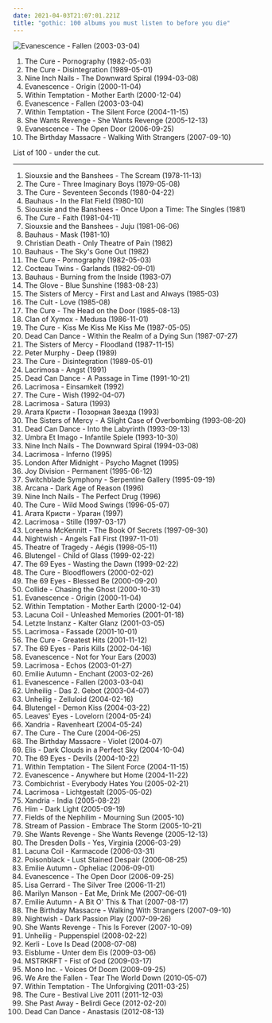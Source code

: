 ```yaml
---
date: 2021-04-03T21:07:01.221Z
title: "gothic: 100 albums you must listen to before you die"
---
```

![Evanescence - Fallen (2003-03-04)](http://coverartarchive.org/release/0d36931b-831a-3663-90a1-57b2210e19f3/2107137774-500.jpg "Evanescence - Fallen (2003-03-04)")
<ol class="albums">
<li data-cover="http://coverartarchive.org/release/b0d6d8ad-02d7-3f08-9128-47c734c2c446/7947353809-500.jpg" data-tags="post-punk, gothic rock" role="button">The Cure - Pornography (1982-05-03)</li>
<li data-cover="https://via.placeholder.com/450" data-tags="80s, new wave" role="button">The Cure - Disintegration (1989-05-01)</li>
<li data-cover="http://coverartarchive.org/release/ab64976f-52a8-44e7-9aa3-d6703604bc2f/7159970718-500.jpg" data-tags="industrial, industrial rock" role="button">Nine Inch Nails - The Downward Spiral (1994-03-08)</li>
<li data-cover="http://coverartarchive.org/release/5518dcfd-bcc5-422e-9f85-69d771cd2f5a/5961563350-500.jpg" data-tags="gothic rock, rock, gothic, evanescence" role="button">Evanescence - Origin (2000-11-04)</li>
<li data-cover="http://coverartarchive.org/release/1d1d160c-0fed-40ae-b781-187ce6b92ba5/12895444510-500.jpg" data-tags="symphonic metal, gothic metal" role="button">Within Temptation - Mother Earth (2000-12-04)</li>
<li data-cover="http://coverartarchive.org/release/0d36931b-831a-3663-90a1-57b2210e19f3/2107137774-500.jpg" data-tags="rock" role="button">Evanescence - Fallen (2003-03-04)</li>
<li data-cover="http://coverartarchive.org/release/b0d338fa-6935-4aa6-b891-a51c37217e43/4630453378-500.jpg" data-tags="symphonic metal" role="button">Within Temptation - The Silent Force (2004-11-15)</li>
<li data-cover="https://via.placeholder.com/450" data-tags="darkwave" role="button">She Wants Revenge - She Wants Revenge (2005-12-13)</li>
<li data-cover="http://coverartarchive.org/release/b0a43312-26f6-46e1-b751-f24f54413e9f/6183360728-500.jpg" data-tags="rock, gothic rock" role="button">Evanescence - The Open Door (2006-09-25)</li>
<li data-cover="http://coverartarchive.org/release/0e51fc11-576b-3cfe-97fc-b006d9a90a2d/5307514978-500.jpg" data-tags="industrial, industrial rock, electronic" role="button">The Birthday Massacre - Walking With Strangers (2007-09-10)</li>
</ol>
List of 100 - under the cut.
<!-- more -->

_________________

<ol class="albums">
<li data-cover="https://via.placeholder.com/450" data-tags="post-punk" role="button">
Siouxsie and the Banshees - The Scream (1978-11-13)
</li>
<li data-cover="https://via.placeholder.com/450" data-tags="post-punk, new wave" role="button">
The Cure - Three Imaginary Boys (1979-05-08)
</li>
<li data-cover="https://via.placeholder.com/450" data-tags="post-punk" role="button">
The Cure - Seventeen Seconds (1980-04-22)
</li>
<li data-cover="https://via.placeholder.com/450" data-tags="post-punk" role="button">
Bauhaus - In the Flat Field (1980-10)
</li>
<li data-cover="https://via.placeholder.com/450" data-tags="post-punk, gothic, new wave" role="button">
Siouxsie and the Banshees - Once Upon a Time: The Singles (1981)
</li>
<li data-cover="https://via.placeholder.com/450" data-tags="post-punk" role="button">
The Cure - Faith (1981-04-11)
</li>
<li data-cover="https://via.placeholder.com/450" data-tags="post-punk" role="button">
Siouxsie and the Banshees - Juju (1981-06-06)
</li>
<li data-cover="https://via.placeholder.com/450" data-tags="post-punk, gothic rock" role="button">
Bauhaus - Mask (1981-10)
</li>
<li data-cover="https://via.placeholder.com/450" data-tags="deathrock" role="button">
Christian Death - Only Theatre of Pain (1982)
</li>
<li data-cover="http://coverartarchive.org/release/7981f14a-1bb5-3a36-99ce-a1377a17095b/26259040094-500.jpg" data-tags="post-punk, gothic rock" role="button">
Bauhaus - The Sky's Gone Out (1982)
</li>
<li data-cover="http://coverartarchive.org/release/b0d6d8ad-02d7-3f08-9128-47c734c2c446/7947353809-500.jpg" data-tags="post-punk, gothic rock" role="button">
The Cure - Pornography (1982-05-03)
</li>
<li data-cover="https://via.placeholder.com/450" data-tags="post-punk" role="button">
Cocteau Twins - Garlands (1982-09-01)
</li>
<li data-cover="https://via.placeholder.com/450" data-tags="post-punk, gothic rock" role="button">
Bauhaus - Burning from the Inside (1983-07)
</li>
<li data-cover="https://via.placeholder.com/450" data-tags="post-punk, gothic, psychedelic" role="button">
The Glove - Blue Sunshine (1983-08-23)
</li>
<li data-cover="https://via.placeholder.com/450" data-tags="gothic rock" role="button">
The Sisters of Mercy - First and Last and Always (1985-03)
</li>
<li data-cover="https://via.placeholder.com/450" data-tags="80s, rock" role="button">
The Cult - Love (1985-08)
</li>
<li data-cover="https://via.placeholder.com/450" data-tags="new wave, 80s" role="button">
The Cure - The Head on the Door (1985-08-13)
</li>
<li data-cover="https://via.placeholder.com/450" data-tags="darkwave" role="button">
Clan of Xymox - Medusa (1986-11-01)
</li>
<li data-cover="https://via.placeholder.com/450" data-tags="post-punk, new wave, 80s, alternative" role="button">
The Cure - Kiss Me Kiss Me Kiss Me (1987-05-05)
</li>
<li data-cover="http://coverartarchive.org/release/97e4343f-6e05-31b6-aaf4-6dba23520be4/26314567877-500.jpg" data-tags="darkwave, ethereal, gothic" role="button">
Dead Can Dance - Within the Realm of a Dying Sun (1987-07-27)
</li>
<li data-cover="https://via.placeholder.com/450" data-tags="gothic rock" role="button">
The Sisters of Mercy - Floodland (1987-11-15)
</li>
<li data-cover="http://coverartarchive.org/release/c22581fb-8457-3e71-bf62-919ff444b929/21726902737-500.jpg" data-tags="80s, alternative, new wave, 90s" role="button">
Peter Murphy - Deep (1989)
</li>
<li data-cover="https://via.placeholder.com/450" data-tags="80s, new wave" role="button">
The Cure - Disintegration (1989-05-01)
</li>
<li data-cover="https://img.discogs.com/m1dwY6LtNOUIrCh9N-Qx946OPhg=/fit-in/600x532/filters:strip_icc():format(jpeg):mode_rgb():quality(90)/discogs-images/R-5173017-1388431936-8243.jpeg.jpg" data-tags="gothic, darkwave" role="button">
Lacrimosa - Angst (1991)
</li>
<li data-cover="http://coverartarchive.org/release/1d7b01f6-e4c0-3b5d-929b-7e0bf3ce17af/5957781227-500.jpg" data-tags="darkwave, ambient, gothic, 4ad" role="button">
Dead Can Dance - A Passage in Time (1991-10-21)
</li>
<li data-cover="http://coverartarchive.org/release/fba3ddd3-6a38-4bc0-b428-e456f7cf3532/2107416724-500.jpg" data-tags="gothic, darkwave" role="button">
Lacrimosa - Einsamkeit (1992)
</li>
<li data-cover="http://coverartarchive.org/release/4284b81f-1731-313a-a4de-58b4c18a754a/5808321423-500.jpg" data-tags="90s, alternative" role="button">
The Cure - Wish (1992-04-07)
</li>
<li data-cover="http://coverartarchive.org/release/8d09899b-e70a-3aa4-8dd1-d5c8631990e2/16583603472-500.jpg" data-tags="gothic" role="button">
Lacrimosa - Satura (1993)
</li>
<li data-cover="https://via.placeholder.com/450" data-tags="gothic rock, darkwave, decadence, gothic" role="button">
Агата Кристи - Позорная Звезда (1993)
</li>
<li data-cover="https://via.placeholder.com/450" data-tags="gothic rock" role="button">
The Sisters of Mercy - A Slight Case of Overbombing (1993-08-20)
</li>
<li data-cover="http://coverartarchive.org/release/b0b44bb4-437e-4d97-9227-b5fc37c0f67b/3242403619-500.jpg" data-tags="ambient, gothic, ethereal" role="button">
Dead Can Dance - Into the Labyrinth (1993-09-13)
</li>
<li data-cover="http://coverartarchive.org/release/c6a46fa0-5c9d-4eab-84e4-b08a8951a7d8/12525332738-500.jpg" data-tags="gothic" role="button">
Umbra Et Imago - Infantile Spiele (1993-10-30)
</li>
<li data-cover="http://coverartarchive.org/release/ab64976f-52a8-44e7-9aa3-d6703604bc2f/7159970718-500.jpg" data-tags="industrial, industrial rock" role="button">
Nine Inch Nails - The Downward Spiral (1994-03-08)
</li>
<li data-cover="http://coverartarchive.org/release/67f8a8be-8314-449e-8f7e-992a60b99aed/9039558893-500.jpg" data-tags="gothic metal" role="button">
Lacrimosa - Inferno (1995)
</li>
<li data-cover="https://img.discogs.com/94AmcQuU-obeUm1S7ozvoAqRriI=/fit-in/491x784/filters:strip_icc():format(jpeg):mode_rgb():quality(90)/discogs-images/R-1476341-1222540056.jpeg.jpg" data-tags="gothic rock, darkwave, gothic" role="button">
London After Midnight - Psycho Magnet (1995)
</li>
<li data-cover="https://via.placeholder.com/450" data-tags="post-punk" role="button">
Joy Division - Permanent (1995-06-12)
</li>
<li data-cover="http://coverartarchive.org/release/b6344fea-c768-4ed7-bc93-90f413507d5d/7389186733-500.jpg" data-tags="darkwave, gothic" role="button">
Switchblade Symphony - Serpentine Gallery (1995-09-19)
</li>
<li data-cover="http://coverartarchive.org/release/0d034d4b-98cb-4810-9f0c-e82e50248342/2180846856-500.jpg" data-tags="ambient, darkwave, gothic" role="button">
Arcana - Dark Age of Reason (1996)
</li>
<li data-cover="http://coverartarchive.org/release/3f2839ae-170e-4351-9847-446ca5ce73d6/13453155769-500.jpg" data-tags="industrial, industrial rock" role="button">
Nine Inch Nails - The Perfect Drug (1996)
</li>
<li data-cover="http://coverartarchive.org/release/15ddcc8d-968e-49a1-bd14-b05a718d2b24/3172527828-500.jpg" data-tags="rock, alternative, 90s, post-punk" role="button">
The Cure - Wild Mood Swings (1996-05-07)
</li>
<li data-cover="http://coverartarchive.org/release/3b972e14-2e2f-4585-a428-644689de0e5a/3856728197-500.jpg" data-tags="gothic rock, gothic" role="button">
Агата Кристи - Ураган (1997)
</li>
<li data-cover="https://img.discogs.com/m1dwY6LtNOUIrCh9N-Qx946OPhg=/fit-in/600x532/filters:strip_icc():format(jpeg):mode_rgb():quality(90)/discogs-images/R-5173017-1388431936-8243.jpeg.jpg" data-tags="gothic, gothic metal, symphonic metal" role="button">
Lacrimosa - Stille (1997-03-17)
</li>
<li data-cover="https://img.discogs.com/Kdoz6GrGBVRAtTOTYE-637_sBbc=/fit-in/599x512/filters:strip_icc():format(jpeg):mode_rgb():quality(90)/discogs-images/R-7719266-1447377438-2187.jpeg.jpg" data-tags="celtic" role="button">
Loreena McKennitt - The Book Of Secrets (1997-09-30)
</li>
<li data-cover="http://coverartarchive.org/release/2756c819-b6d7-3052-9ff8-8c05e65eb5df/8141541570-500.jpg" data-tags="symphonic metal" role="button">
Nightwish - Angels Fall First (1997-11-01)
</li>
<li data-cover="https://img.discogs.com/JHOHTyWyL2vysmIQG8aBqDviIrw=/fit-in/600x508/filters:strip_icc():format(jpeg):mode_rgb():quality(90)/discogs-images/R-6308314-1416126352-5825.jpeg.jpg" data-tags="gothic metal" role="button">
Theatre of Tragedy - Aégis (1998-05-11)
</li>
<li data-cover="http://coverartarchive.org/release/6b300725-35bf-4f41-b6fd-cec5d48f077b/8769345080-500.jpg" data-tags="darkwave, gothic, ebm" role="button">
Blutengel - Child of Glass (1999-02-22)
</li>
<li data-cover="https://img.discogs.com/2Vg9urP_Yt5xg2Zx7fMoDrEIwpk=/fit-in/500x500/filters:strip_icc():format(jpeg):mode_rgb():quality(90)/discogs-images/R-11986454-1526045647-3237.jpeg.jpg" data-tags="gothic, finnish, gothic metal" role="button">
The 69 Eyes - Wasting the Dawn (1999-02-22)
</li>
<li data-cover="https://via.placeholder.com/450" data-tags="alternative, rock, gothic rock" role="button">
The Cure - Bloodflowers (2000-02-02)
</li>
<li data-cover="https://img.discogs.com/zj3F2CNjJwRu_aEDFdIpFG00lzY=/fit-in/600x601/filters:strip_icc():format(jpeg):mode_rgb():quality(90)/discogs-images/R-6122498-1419101414-9922.jpeg.jpg" data-tags="gothic rock" role="button">
The 69 Eyes - Blessed Be (2000-09-20)
</li>
<li data-cover="http://coverartarchive.org/release/516224a0-0c91-4b18-98e8-af3d0d66bdce/2216955296-500.jpg" data-tags="gothic" role="button">
Collide - Chasing the Ghost (2000-10-31)
</li>
<li data-cover="http://coverartarchive.org/release/5518dcfd-bcc5-422e-9f85-69d771cd2f5a/5961563350-500.jpg" data-tags="gothic rock, rock, gothic, evanescence" role="button">
Evanescence - Origin (2000-11-04)
</li>
<li data-cover="http://coverartarchive.org/release/1d1d160c-0fed-40ae-b781-187ce6b92ba5/12895444510-500.jpg" data-tags="symphonic metal, gothic metal" role="button">
Within Temptation - Mother Earth (2000-12-04)
</li>
<li data-cover="http://coverartarchive.org/release/806f4fd4-46c1-47ab-ace0-6e9a8918b1f8/17661057834-500.jpg" data-tags="gothic metal" role="button">
Lacuna Coil - Unleashed Memories (2001-01-18)
</li>
<li data-cover="http://coverartarchive.org/release/f5e9663a-ef6e-44ef-bb12-3d1035614a82/9279630913-500.jpg" data-tags="gothic, gothic rock" role="button">
Letzte Instanz - Kalter Glanz (2001-03-05)
</li>
<li data-cover="https://img.discogs.com/YXJHpQW8y46vG7hRWW_9ANNY1LI=/fit-in/600x530/filters:strip_icc():format(jpeg):mode_rgb():quality(90)/discogs-images/R-2008477-1258239023.jpeg.jpg" data-tags="gothic metal, gothic" role="button">
Lacrimosa - Fassade (2001-10-01)
</li>
<li data-cover="https://via.placeholder.com/450" data-tags="new wave, alternative, 80s" role="button">
The Cure - Greatest Hits (2001-11-12)
</li>
<li data-cover="http://coverartarchive.org/release/80f70658-2074-4471-b1ab-11562a783cc0/2133707556-500.jpg" data-tags="rock, finnish, gothic rock, the 69 eyes" role="button">
The 69 Eyes - Paris Kills (2002-04-16)
</li>
<li data-cover="http://coverartarchive.org/release/9045185f-a666-488d-b63e-4e6fc141bb0a/1226061435-500.jpg" data-tags="rock, gothic rock, evanescence" role="button">
Evanescence - Not for Your Ears (2003)
</li>
<li data-cover="https://img.discogs.com/kghbP0cZiuZgaQ_jVxLPPJPBXSI=/fit-in/478x742/filters:strip_icc():format(jpeg):mode_rgb():quality(90)/discogs-images/R-7173385-1435353547-9883.jpeg.jpg" data-tags="gothic metal, gothic" role="button">
Lacrimosa - Echos (2003-01-27)
</li>
<li data-cover="http://coverartarchive.org/release/16e3ac46-606a-445e-9a20-b7b8bf1a08ea/3206309884-500.jpg" data-tags="ethereal, gothic, faerie music" role="button">
Emilie Autumn - Enchant (2003-02-26)
</li>
<li data-cover="http://coverartarchive.org/release/0d36931b-831a-3663-90a1-57b2210e19f3/2107137774-500.jpg" data-tags="rock" role="button">
Evanescence - Fallen (2003-03-04)
</li>
<li data-cover="http://coverartarchive.org/release/3bc19092-cce1-4e0c-82fc-f49cdf55aeba/9223862312-500.jpg" data-tags="gothic, unheilig" role="button">
Unheilig - Das 2. Gebot (2003-04-07)
</li>
<li data-cover="http://coverartarchive.org/release/05c76df8-a899-4fb7-aae9-ed5b12fb531b/2138443877-500.jpg" data-tags="gothic" role="button">
Unheilig - Zelluloid (2004-02-16)
</li>
<li data-cover="https://via.placeholder.com/450" data-tags="gothic, dark electro, darkwave" role="button">
Blutengel - Demon Kiss (2004-03-22)
</li>
<li data-cover="https://img.discogs.com/D_Zb3auSUwtmOSBOzEmPpgRKT2U=/fit-in/600x589/filters:strip_icc():format(jpeg):mode_rgb():quality(90)/discogs-images/R-914766-1172431343.jpeg.jpg" data-tags="symphonic metal, gothic metal" role="button">
Leaves' Eyes - Lovelorn (2004-05-24)
</li>
<li data-cover="https://img.discogs.com/6LUPajHGB58-8BLKNUJE31iNKWQ=/fit-in/500x500/filters:strip_icc():format(jpeg):mode_rgb():quality(90)/discogs-images/R-2973237-1309875480.jpeg.jpg" data-tags="gothic metal, symphonic metal" role="button">
Xandria - Ravenheart (2004-05-24)
</li>
<li data-cover="http://coverartarchive.org/release/25e2716b-2c65-3ef8-b4ff-afc96570347d/7947383918-500.jpg" data-tags="post-punk, rock, alternative" role="button">
The Cure - The Cure (2004-06-25)
</li>
<li data-cover="https://img.discogs.com/zEIappKoRWKEfPRe7TF-fpAMVJM=/fit-in/600x600/filters:strip_icc():format(jpeg):mode_rgb():quality(90)/discogs-images/R-486232-1458029331-8360.jpeg.jpg" data-tags="industrial" role="button">
The Birthday Massacre - Violet (2004-07)
</li>
<li data-cover="http://coverartarchive.org/release/844dba59-e6fd-4da8-b024-8b8dcb9d11ec/15850705428-500.jpg" data-tags="gothic metal, female fronted metal" role="button">
Elis - Dark Clouds in a Perfect Sky (2004-10-04)
</li>
<li data-cover="https://img.discogs.com/wLL6jdexHEYPkLfE5VacuC0Suf0=/fit-in/578x600/filters:strip_icc():format(jpeg):mode_rgb():quality(90)/discogs-images/R-1802621-1244313442.jpeg.jpg" data-tags="gothic rock" role="button">
The 69 Eyes - Devils (2004-10-22)
</li>
<li data-cover="http://coverartarchive.org/release/b0d338fa-6935-4aa6-b891-a51c37217e43/4630453378-500.jpg" data-tags="symphonic metal" role="button">
Within Temptation - The Silent Force (2004-11-15)
</li>
<li data-cover="http://coverartarchive.org/release/415d1dea-4107-49e0-8fbe-cba8cf607d86/9469978707-500.jpg" data-tags="rock, evanescence, live" role="button">
Evanescence - Anywhere but Home (2004-11-22)
</li>
<li data-cover="http://coverartarchive.org/release/cdb9a10b-625c-4ff9-908a-05580ea48310/9054492147-500.jpg" data-tags="industrial, ebm" role="button">
Combichrist - Everybody Hates You (2005-02-21)
</li>
<li data-cover="https://img.discogs.com/NswOQ6A8V6vjUYuFzM_AR2GsofA=/fit-in/600x533/filters:strip_icc():format(jpeg):mode_rgb():quality(90)/discogs-images/R-9218495-1476867193-7269.jpeg.jpg" data-tags="gothic metal" role="button">
Lacrimosa - Lichtgestalt (2005-05-02)
</li>
<li data-cover="http://coverartarchive.org/release/30214efe-bc85-48c3-b5a1-39d50fd3dd11/2138626195-500.jpg" data-tags="gothic metal, symphonic metal" role="button">
Xandria - India (2005-08-22)
</li>
<li data-cover="http://coverartarchive.org/release/a94bce4d-ae54-4965-b388-c4c045d756ae/5086482774-500.jpg" data-tags="love metal" role="button">
Him - Dark Light (2005-09-19)
</li>
<li data-cover="http://coverartarchive.org/release/70b4ad53-e679-4224-8a95-a81edffb747f/10909822706-500.jpg" data-tags="gothic rock" role="button">
Fields of the Nephilim - Mourning Sun (2005-10)
</li>
<li data-cover="http://coverartarchive.org/release/27360e78-d639-3238-b44e-24c4f51b28b8/26038005651-500.jpg" data-tags="progressive metal, symphonic metal, gothic metal" role="button">
Stream of Passion - Embrace The Storm (2005-10-21)
</li>
<li data-cover="https://via.placeholder.com/450" data-tags="darkwave" role="button">
She Wants Revenge - She Wants Revenge (2005-12-13)
</li>
<li data-cover="http://coverartarchive.org/release/19e5917b-5989-3604-800f-92cf36f23d37/14903761907-500.jpg" data-tags="indie, punk cabaret" role="button">
The Dresden Dolls - Yes, Virginia (2006-03-29)
</li>
<li data-cover="https://img.discogs.com/aXCZQcOSa73njRvFAnF1Ep5jUTQ=/fit-in/600x528/filters:strip_icc():format(jpeg):mode_rgb():quality(90)/discogs-images/R-8125917-1489832489-1154.jpeg.jpg" data-tags="gothic metal" role="button">
Lacuna Coil - Karmacode (2006-03-31)
</li>
<li data-cover="https://img.discogs.com/LlBWO-cVUpMpMoJ7HazLp_PFXbY=/fit-in/500x500/filters:strip_icc():format(jpeg):mode_rgb():quality(90)/discogs-images/R-10477005-1498241445-9378.jpeg.jpg" data-tags="gothic metal" role="button">
Poisonblack - Lust Stained Despair (2006-08-25)
</li>
<li data-cover="http://coverartarchive.org/release/db7a53e9-8865-4756-9d26-157e4f50d165/19887853784-500.jpg" data-tags="electronic" role="button">
Emilie Autumn - Opheliac (2006-09-01)
</li>
<li data-cover="http://coverartarchive.org/release/b0a43312-26f6-46e1-b751-f24f54413e9f/6183360728-500.jpg" data-tags="rock, gothic rock" role="button">
Evanescence - The Open Door (2006-09-25)
</li>
<li data-cover="http://coverartarchive.org/release/35fbd275-fdc3-4450-9b34-e05c5d93bef0/7597192789-500.jpg" data-tags="ambient, female vocalists, new age" role="button">
Lisa Gerrard - The Silver Tree (2006-11-21)
</li>
<li data-cover="https://via.placeholder.com/450" data-tags="industrial rock" role="button">
Marilyn Manson - Eat Me, Drink Me (2007-06-01)
</li>
<li data-cover="https://img.discogs.com/kIMp49gw_OarqU0JAjIUN39pTHE=/fit-in/584x588/filters:strip_icc():format(jpeg):mode_rgb():quality(90)/discogs-images/R-2005440-1258208012.jpeg.jpg" data-tags="gothic" role="button">
Emilie Autumn - A Bit O' This & That (2007-08-17)
</li>
<li data-cover="http://coverartarchive.org/release/0e51fc11-576b-3cfe-97fc-b006d9a90a2d/5307514978-500.jpg" data-tags="industrial, industrial rock, electronic" role="button">
The Birthday Massacre - Walking With Strangers (2007-09-10)
</li>
<li data-cover="http://coverartarchive.org/release/b3f9e375-2225-478b-b66f-2b100bedd56e/16333876658-500.jpg" data-tags="symphonic metal" role="button">
Nightwish - Dark Passion Play (2007-09-26)
</li>
<li data-cover="https://img.discogs.com/61hSIII3z-x_7WS7PQ6rarCSrOE=/fit-in/400x400/filters:strip_icc():format(jpeg):mode_rgb():quality(90)/discogs-images/R-9999060-1489918569-2715.jpeg.jpg" data-tags="darkwave" role="button">
She Wants Revenge - This Is Forever (2007-10-09)
</li>
<li data-cover="https://img.discogs.com/lFSiIjIhxLcRTV-0Nf2Kx-vE2lQ=/fit-in/600x600/filters:strip_icc():format(jpeg):mode_rgb():quality(90)/discogs-images/R-1374498-1508528278-6098.jpeg.jpg" data-tags="gothic, unheilig" role="button">
Unheilig - Puppenspiel (2008-02-22)
</li>
<li data-cover="http://coverartarchive.org/release/7e03de41-4397-4757-9e8b-9703d19c8440/5877736768-500.jpg" data-tags="gothic rock, pop" role="button">
Kerli - Love Is Dead (2008-07-08)
</li>
<li data-cover="https://img.discogs.com/LfBjYCCBm98bfW3TdVXhdeigAd0=/fit-in/600x601/filters:strip_icc():format(jpeg):mode_rgb():quality(90)/discogs-images/R-1334744-1599234149-9074.jpeg.jpg" data-tags="gothic, german, eisblume" role="button">
Eisblume - Unter dem Eis (2009-03-06)
</li>
<li data-cover="https://img.discogs.com/-DRPp_LWq8HBapQbL1grC57diKs=/fit-in/320x319/filters:strip_icc():format(jpeg):mode_rgb():quality(90)/discogs-images/R-1709934-1238425451.jpeg.jpg" data-tags="electronic" role="button">
MSTRKRFT - Fist of God (2009-03-17)
</li>
<li data-cover="http://coverartarchive.org/release/68c04f2c-66dd-47d0-bc27-e289665f46d4/13805054818-500.jpg" data-tags="gothic" role="button">
Mono Inc. - Voices Of Doom (2009-09-25)
</li>
<li data-cover="http://coverartarchive.org/release/d0613007-0298-4ca6-b1f2-4b88dae63742/1693672754-500.jpg" data-tags="rock, alternative rock" role="button">
We Are the Fallen - Tear The World Down (2010-05-07)
</li>
<li data-cover="http://coverartarchive.org/release/fa2c2a08-5f73-4ace-86e2-2f6d74b42914/2094872063-500.jpg" data-tags="symphonic metal" role="button">
Within Temptation - The Unforgiving (2011-03-25)
</li>
<li data-cover="http://coverartarchive.org/release/bf01ac13-6952-4d74-b2b3-d768a2715276/18135728217-500.jpg" data-tags="rock, alternative, gothic" role="button">
The Cure - Bestival Live 2011 (2011-12-03)
</li>
<li data-cover="https://img.discogs.com/4U4FsAlx5bJw_M9SFpu3JIqAUZQ=/fit-in/600x600/filters:strip_icc():format(jpeg):mode_rgb():quality(90)/discogs-images/R-4242505-1364551957-2976.jpeg.jpg" data-tags="post-punk, gothic rock, gothic" role="button">
She Past Away - Belirdi Gece (2012-02-20)
</li>
<li data-cover="http://coverartarchive.org/release/88713452-4b94-4e4c-90c1-c424be904676/14821961192-500.jpg" data-tags="darkwave, ethereal, ambient" role="button">
Dead Can Dance - Anastasis (2012-08-13)
</li>
</ol>